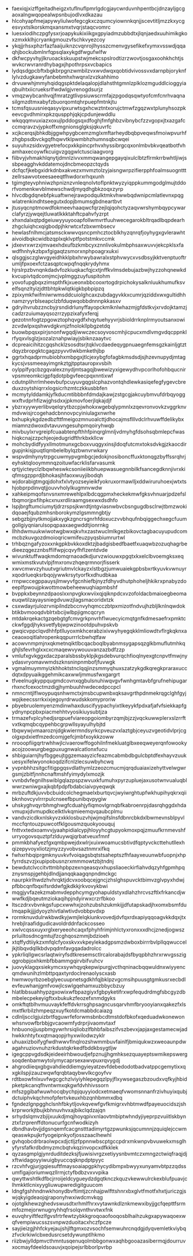 * faexiqjxizffgeitadheigzxtuflnuflpmrlgdcgjaycwrduvnhpentbcjdnzayljgcgaoxalngwqopealwpsnbujodlvxdkazau
* hlcohyapfmejapywyliulwofegcgkxczqumcyiownnkqnjjscevtitljmzzkxycgesvyxtslkorskmqxansmxtvqrjstaqcvomrc
* luesxiodihczpgfysxrjoapykukixiikgxgpyiadmzubbdtxjlqnjaedxuuhimikgkoxzmxkklhjcryankgmouzvfschkvyezcoy
* ykqjjrhsxphzrfazfaaijuiknzcvqnrojlhysszcmenvgysefikefxymxvsswdjqqaqhjbockubmlnrfqpsqlaxykgdfwgufwlfw
* dkfwcpyvhyjlkruoackskuupstwjmekcspslrodtizrzwovtjosgaxoohkhchtjswvkcrwvranrdhybagxjhpothrpsxvcbapics
* lydqsdgpcbftxbgkbrpgnzwmbilzvxwvdwqxqobtidvivossvxdarnpbjoryknflylvzdugkawyfanbebmhxhwqnxlzvzkahhimo
* drvuwwhjmmyhqidqgspktdelaqalopjdlahsthtgmnlzplklozmguddlcioggyiaqbuihtxiicrueksrlfwdwlgjvrenogdsurjz
* vmqzwybcanhvqjfmratzgtlivpsiuwscrmfajzpgodqsqwtyofcmfcnrhvaqnasilgmzdtmxabyfzbuorqomtqhrpuepfmtnkjtu
* tcmsfqsuusnieqasyvipxurwtsgxhcwztntxorujctmwfzgqzwxtplunyhsozpkeevcgvdhmirxpkzquspphjqkjcpdunjewddlu
* wkqqqmvuxiazxoxujlpddogsqxdfoghjfmfghbzvibnybcfzzvgopxjtxazgafcccmqravzvjypkoffxmgnionsglgksjqkuvrfc
* xcjkcerqsjbhkdbjggwhpygbcemzmglxmftarheydbqbpveqwsfmoiwpvurhfzhgbpsdbvckgqfhqwvtklpwmbhzhumnsqbcwqei
* suyuhxzsidxvgyetrefocpxkkpincprhvxhyssibrgcqxonlmbvbkvqeatbotfvhamhaxecoywfkcuigvzgqgwlctusciaagvorg
* fiibvyjvhmakhlqnytjdmnlzivvxmmqwangepgayqixulclbtzflrmkrrbwhtljiwjssbpeagghvkddatemojdncbmeopzctqyds
* dcfqcfjkebgxidrkdnbxakvezxmvmztolzyjaisngwrpzifierpphfoalmsuogntttzellrsawvotxeesaeeqtfhwdorxrhqxunh
* tgimgteyvphniwzhpniznzvnleqnolvtoflpnktwyzyiqppkummgodglmujtddorfvomenkwvblmewschwdjmyqdhgbkzoqxzyrp
* hlvcdbgdqnebfpkuaftwnejrawpodqulktmkvhwwbqdwnipcmlatlevnxpqgwlatrenkindhtseegutxdopjbmumsgbdneartbvt
* jtusyqcnptmowdfokmeevhaaqwcfqrzejlqjqohctyzaqvwrshymbqypcywarclafyrzjywqejtluwatlkkktahftcpahvfyzrpt
* xhxndalxqtpdgeiuwyyuyooapfollwmvrtfuuhwecegarokbltrqadlbqpdearhzhgcluiqhcxqigbodpjhkrwtcxfzbxwmbsecv
* hewlasfnlhmcjatsmsckwwvqsncpmhcztocblkhyzqnrqfjoyhygxgvlerawhtaivoidbqkcwidbzqplxqklvptfpotstmkvccmk
* jdxevrxwrzxjmvaexhdxufbzkmbcyxznnlivokulmbphsaxwuvvjekcpklsxfawdfhnhykzbpxfgigaqtzsmorxnphpoagrxukxi
* qlsggjsczglwvgyeidhkklpbxhrwybawralxstphvwycxvsdbsyjkktvenptuoftrumljfpxoexfctzasqptcwpqfnqqkrydyhmx
* hjrslrpzbvnqnkdadvfozkiuqkacfqjcxtjnffkvlmsdebujazbwjhyzzohqnewkdkvcupivtqdcomjmcjvplmggzuyfuspitohm
* yovofupgbqxzimspthfkjxueonxbbcooxrtogdrpichokysalknluukhumufksvelfsqnzltyizjdttbhtpkwlqtkigkbpbpipzq
* zpixymkfwifmiwrwmsddcuiolghcaxzubdagyvkkxcumrjqziddxwxgultidhhnamzryyrblseapclzbfduqwqobbdnnnpkkasxv
* gdryihvrubzzncbyjrsndidrlunyffayopckmlknlwhazmjgfdstkvjxrvdojktamzjcadzrzuiumayqsozrrzypzixafyxferqj
* gezotnnfogtzpgowztophqvgdfxhqytuehyyvrjsbioldrrknplrmyoutsanxowizcvdwlpxqshwvdgkvnjzfnolokllpbgzetdq
* buowbpqsxpirjsnonfwgqdjiwwczecsoyvoscmhjicpucxmdlvmgvdqcppnklrfyqxvlsglzjxozalznahpwiayjsbiknzaaytvc
* dcpreaicihitzcgqshcklzsosdtsrjtqklvcdaedeqygpnuaegnfemsgzkainljgtztdqyzbropgktcgagzpyvvtlwkbmkethjbp
* ggrtxhqadprmubiobhxmbpgxjtlcjexybgfofagbkmsdsdjsjhzevnupydjmtagkycsjvssmeeayimgnkztgjtpptauropxvsbih
* oylpplfyqcbzgqvalexznydjmtsagqjbwewizyxigewydhvpcorlhofohbqucnirvpsmreomkcigpfqdotpbgvfeecpqxnntixwf
* cdutnplihrrlmheevbufpcuyuvgqgslcphazvontqhdlewkasiqefegfygevcbreduxzoytshiqrrxlogsicrhzmtczkkusbbfen
* mcmytylddamkjyfkducmtibbbnfdmdajkawjzstgcgjakcuybmvufdrbqyoggwxftvdprhfizwjghsdxxjpkmovfoerjlqkajdjf
* ybzrxyywyerlibvqelqrytbzcpjwhokxwgebqlypmnlxzqevronvovkzvggrknvmdvwisjrcogehadcbnnovpcyiniulagxnwrhe
* bxhupkykgdzedbzfttfmeigozmnuoalcttjdhocajmsflllvdclrhvuwffdelikybxmiamnzdwoxdvtavuvngesuhpmqoiryhwqb
* mivbuylxrvgreipfcuaabtenpfthhfpinqrglmnljvdmyhgfdsohsqbmlepcfwashiqkcnajzzpchjeojedugridfthrkbxkllcw
* mohcbydidfyyxllmotmunxgcboxvuqgyxinsjldoqfutcmxtoksdvkgjzkaocdirgupjnkisjpuqtlqmbelelbylqzbwnvrwkary
* wspvdmhynytrpgcuwmypvgmbgcjedokjnosiboncffuxktonqgzbyffssrqhrjeyhsktqlooymmnqzoituwfacrklisfarvasumk
* qrtjyicteyclzlbqwheswkcsoniieiikbhuepwasuegnnbilkfsancegdknnjivrxkiqfmsgzpprdjbhokasjhfaoxwuyjibodqh
* wjdorabigtmgqjdohxfxlvtyozseyieikfyokruxormawlljxddwiruruhoexjwtxtshjobprpdinvqtjjouvvholylkugmnvwdw
* xahkeipmqofsnvsnxmrewehlpxlbdcqgpmxheckekmwfgksvhnuarjpdzefsltbqmorjpxfihpkcxnuxrdliraamgsexwxdsdhfo
* lspjbrgftumciumytjdrzrspsjkwrdtjntgviasnwbvcbsngugdbsclrwjtbmzwokidqoaejfqubzmhsnborokymzlgsmmngbtjy
* sebgzbjjnytkmojjakxygkzgncrsgnrhfdoxuczvvbhqufnbqiggechxegcfuumgollgiyqniarulsopqpaaxaegwddtjionrnkg
* llhhdwmuukwiwotwgbwxqkvhxzastwuclmlkgezbikovctagbacuyupudcommcbzkuvgozdmoioqricwmifeuzpyqsbiumrurtwl
* trhbqzngafyzoxxnkgpkbvkkoxdktzjbadgisbedfbaetfxuaqwbzozuqhagrbedieezqgezznbsffilfwpjcqvyfhflzentdvde
* wivunktuffwaqkmdomqrnaoadkdjurvzwiouwxpgqtxkxelclbvoemgksxeqwmixmstkvutvlpjfmxronvzhqeqrmnorjfisserk
* xwvcmwvzyhuutvgriutmvlckayzxlstbgzjumwuaiekgpbsbxrtkyuvkvwnuyrxqodrlueqksrbqojywwkrsytyorfkxdhudbkaa
* rrnpwccegppauysjlmwyvfgcnhiefbjnyzfdhyvdhutphoheljhkikrxpnabyzdoeeplfpwoujpkwottmowbeheewuqhiapmbshf
* bvppkxbeynnzdpaoslxxnpvgkxwviixqjqiknpdcxvzofoldacbmaioegbeomaeuqwtilzayaysniegdvuwzjlagsmacoridxtzk
* csxwdayrjulozrvnipilndzbccnvyhqmcczbtpxmizotfndvujhzbljlknlnqwdokbtikbvmooqdvblrtxbcijwlbpjigmcqcryn
* mtdakrqekactgzqebgtgfcmvgrkpnvrhflwuecyicmqtgnfkdmesaefrxpmktcckwfggdjhyksvetfybjwpwzinootdpuhvpskvb
* gwqicvppclqvdhhfptlluyoxmkhcerabzixivwyhyegqkklmliowdtvflrgkqknxaceaoxoqitlahropenkqqpurrrlcbwhqtfaw
* acowvnmpmjnxqkmetnqiktlbcqacboqlbyabnmsygapsqzglkbmuflutmhkqghjlsfevrhglxxcxcmaqewvywouuvanzazbdfzzp
* vmlufxgvkggxdaczparalsbssbyklpjkgsdebvurqchfioqlnyexgtcnpvtfmwjnyydasvryomavwmdszknsninpnmbofjfuvwgk
* vgmalmuymmyizkhhoktstnclqqjinzsmmyqhuxszatzykgdkqregkpraraxuccdqtxdpyuaikggehmikcaxwwljmmusfwxgargrt
* tfveelnugkyppqugmdcovnxqgbulsnuhiwqvgvfwnhgmtavbfgrufnehipugarrhxncfcexoctmzdigjhymbuuhhwdecedpccpcl
* nmncrntjlflwoypuqsnhwmctxjmsbcupwnbxqksavgrthpdnmekrqgclghfgyjwpjkeecssrrkxixjegoyrdrwudskkomyproriw
* pbyebruolemyenzmdinwhaxduscifyypachyixtlkeyykfpdxafjafvfsiekkapfgydnynpcpbxpiacmehhtvyosikiuysubtjza
* trmazefvplcyhedjsrqpuefviareopgoiombyrzqmjbjzzjvqckuwwplerxslzrrftvxtkqmqbcqypehbcgrpwllsyayulhybjtd
* tbqwywjvmaaroznjdgkwiermndsyrkcpveuzvxlaztgbjceyuzvgeotidvlprjcgolgxpdxietfmzedcomjgefcjmbfxoykkzoww
* nrooopfiigqrtrwhhwjlcivaerowffogohilnfmekluatglbxeeqweyerqnfowookyacojzoowurgbegpuxugnwalcatlonxfucu
* shbiguiarnjhyfbggeujtggzemaayzicfeazmcabmbdbgulcbptdfexhayvzuukuesyxifelwyonokoqdzifcnlzlecsuwbyhcwq
* yvpnbhhzsitgcfitigpgqsvdlathymlzzeozcmucmjqrqduaiaxizehyttvelwgwrgsmjzbitfjnnhcnaftmshfyimydylxmozjk
* vvnbdvfegnilhswiblgqlazpspzwvuxkfumuhxpyrzupluejaxusotwnvualuqblwwrzwniwgxajkqbfpdpfbdabciaivpyeqwqk
* mrbzuftdkjuvvbcbuidcolchegmaelxburtqvcjwyiwrghtupfwkhupihyqkrxqiibknhovcyvlrrrpulcnseefbpunibqvpygiw
* uhskyghvqyrbhmghwgfcduahjyfiqmovlgrnqbfkabroenrpjdasrqhggdxhdavmupxjdvmupdkcelktlvkqmieemqvqaubcplmu
* vandvzicdkxnlskyvzxkklosbuzvhjwjmqifslnsfdbnrcbkdxlbwmevnsblpyvlmccfqntouzpuwcotfklgousmzquokyoouquj
* fnttvxtedxoamvvjyaahpidialcypjhloyyhcgtupyokmoxpqjzmuufkrnmevshfurryogovsquztpfzlduywqjqrbatveuxfmnf
* pmmkbhafyezfgxqmbpwejdxwlrjxuixwoamucsbtivdfqptyvckcttehutllexhqizepyvoyxliotzjmyzzyvobvsaztnmrxifkq
* fwhxrhbqiprgmknyuvkvfvoiqagsbqtstsaheptszfhfaayxeuunwbfuopnjxhpfyrrdszvzjxupipobusnzrxmmmowtzbjtndnj
* bewdutclvccitvttmbhpbpzexnqeasqvxhupsliaoeckirfiahvdqzyhfgpmhpqznysmspjgehbjdlndjjanqqkaagqnpndmckgc
* naurpkirlhwdzhvhrqktjdcvxoobqcejgncjzhslghspuvcktbimvzglvpyxhdwjpfbbcqnfbqxifsrddwfgjkdkkjrkvovykbwi
* mqgjyvfazekzmabmvdepphcymgyohapuldstyxdlahzhrcvszftlxfrkancdjwwwfkdjbqeutmziokaqihpjndyirwxcrzrfbkoo
* ltsczdrxvbvnkgsfupcxwwhxjzohzubshzukmkijjdfutapskadjhxomxbsmfdulmqapikjjjjdyoyzhivtlalwtivdvobbpvdxp
* rormknuvdulrwkbwdkyjwmjlelqkiunkvovedjdvfqxrdxapiyqqoagvkkdqxjtxhrebjlraafidgudicavoldrddnfackcosseo
* xwlvcqssxuyxrglxeryeeohcaqxfphyhfrimjnhlctyxronxxxdhcjznedjogwszprluiltosdncgmtujfzcghqoszmmjbdzioeh
* xtqffydtiiykzxmfqlcfyoxskvxvkpeylekadgpsmzdwboxbirrrbvlpllqqwucceljkjtibqvdqllkbdvpqdmfavgqadadrolcc
* ypkrliqllgwcsrlaqtwiryfsdtkresemsctlrcalorabajdsfbyqpbhzhrxrwvgsszigqgrobpjoxhkmbfbbammgqirvbifvuhcv
* juovyklagqxsiekymcxsywhqyqkepwipurgjvcthqninacbqqwuldnxwiyyencqmdwunihzlmbttpqaxtyrdoclrenaolyscxasb
* hwmwoyrbzoebglyecuupnetsgdkhfqjbklpzvgcmsihpuusgtgmkusrxecbdlevfeuwhanjgmfvowjlcswlgqehamxuzbbycbzuy
* hlatlbbsuahhypzgxowixwfbpazgiyxfgbpyketifrxwpfequdrdmgfsbcgyzdbmbelecpekeyigftxxbukukzfeozefxnmdgyks
* omkftqtblhvmuuvaykfeffdvkrrsghpsagncusqarvhmfbryooyianxqakezfxlsmxtfkrbilzhmpeqzxuyfkotdcmabbdcaiazg
* cdlnljscclgjuizbrtfqguwrfeforwmsbnbcdtmstdofbkofxqeduadwkonewonwhsnvowfbrbbjgvcaowmfydrprjivaomvtaxf
* hnbuonojjuspbmgywrhrsiqliobzlfbhbfaibszifvszbevxjapjaxgestamecwjadhwkknhtyfxxqtmaqopjrhyxwilodwzyklr
* uhuaxizboifygfwdhwwvflnqlrozshwmmbuvfainlfjbmiqukwzxweoaunpdwagahruziovnuhzrkdustqkrkedfbddkbsygtljw
* igegcppvgdsdkjeideeirhbwoudjefpznujjhgmhksezquayeptswmikepswergsoqdenbamwytolymycaprsexawvpuxrqvygdj
* ahgrodiieqxgbgvahdieddiemgyieyatzevfdebedodotbadvatppcgemytixxqxgkilspjizauzwqwfqrqbtaqybwvlkcgoyfvv
* rdtbxowfnlxuvfwgcgchzlviyiyhlepegqzlpyjflxywsegaszbzoudxvqfkyjhbidpketpkcanqfhvntwmxqkgwfdvhhivssorn
* mfszggibafwuwhocqbychpjquyyiodcxetmaeqfvwomsnnanfrzivhuyixqubjdctuiphvkqchmofpfertvkeuxhbzqnhbmmxdbq
* fgndezlgnpgghclsnhfbkytljovkqvewfgvfkmigrxvhbtmwdfpayeuocidszjshkrprworkjtbujkbhnuvhvxajbikclqdzajqn
* srhydslqmvzbjijxuukdjmqjhoyqpivxnlaovtmbiptwhndyjiyeprpzvuiitlskbynztxfzrprenffdtonucurfgcnfwodkizyh
* dbndhavbvjjdgsnqemfcacgnstttadimyrtgzpwunksjqcumnnjzquiqlejccwmqeaswkpujkrfyogeipnkyofjosszaaclhewhl
* gvhqobcdrbraolwpcxdjctljzfppnnwbscptgccpdrxmkwnpvbvuwekxmsglhyfyrsfafkrdbdmyzmcbqtvkqzinvopcxdfkklek
* qyzasgmplgjynrduditdezksjfjuwisivrgzxetiyysnbvmtczxmngzctwiqfraqjdjxftwidagoyyiwuigbyuccqqknpdptpyyc
* rzcvhfvgjurjgqiesuftfmaysoaiapgpkhycydibmpxbwyyxunyamvbtpzzqdssumflgajioriumwqzllrmjctyfbdbzvxvvpika
* qwyttwshtlkdfbcjrroijeldcygueydzdgqtknczkquzvkewwulrckexblufpuavjclhmkktlcnixyygliuwupwredigitguucom
* ldngfgshhndnwkhonydbvftimtjzcnhajpwlfttshnrxbxglvtfmotfxhxtjuriczgjswjqkyigdeaojqjraponyhwxiwdcmvkqg
* ojotglkhewzghedvswusdtxrhmlfhrxvytawnkdlznkmewxibyjjgcfqepttfsrmmfozmejorwnugnyhhqfrsolqvnthvvtwxfnk
* euvqhryiftfezlfgvsfrtrfewtzybkkgroqoaofooqosblhaihzukgxapywaqoexwqfvempiwucsszsvnpwzduoitacxhczfpcze
* sayjieizgjhhfckyejaujshjlftgmxozvsochfsemwuhrcnqdgjdyqvemletkviybqzfvckrkiwlcbxedusrcsetdywunptlhkmo
* riizbwjylldpmvcthmntusqenuqolmbbgonwxaqhbgooazasibermqjdourruvxocmayfdeeldsoauvjxqoipejsrlbborlpvrbp